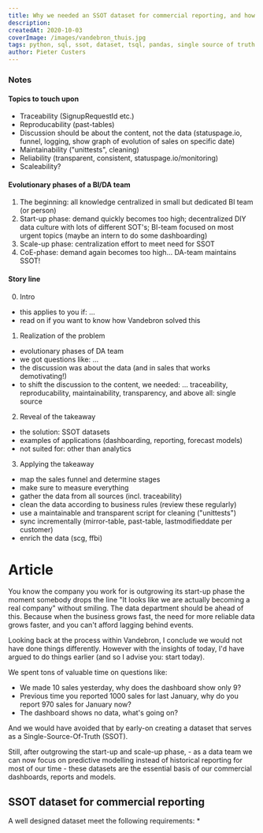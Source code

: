 ```yaml
---
title: Why we needed an SSOT dataset for commercial reporting, and how we built it with Python and SQL
description: 
createdAt: 2020-10-03
coverImage: /images/vandebron_thuis.jpg
tags: python, sql, ssot, dataset, tsql, pandas, single source of truth
author: Pieter Custers
---
```


### Notes

#### Topics to touch upon
* Traceability (SignupRequestId etc.)
* Reproducability (past-tables)
* Discussion should be about the content, not the data (statuspage.io, funnel, logging, show graph of evolution of sales on specific date)
* Maintainability ("unittests", cleaning)
* Reliability (transparent, consistent, statuspage.io/monitoring)
* Scaleability?

#### Evolutionary phases of a BI/DA team
1. The beginning: all knowledge centralized in small but dedicated BI team (or person)
2. Start-up phase: demand quickly becomes too high; decentralized DIY data culture with lots of different SOT's; BI-team focused on most urgent topics (maybe an intern to do some dashboarding)
3. Scale-up phase: centralization effort to meet need for SSOT
4. CoE-phase: demand again becomes too high... DA-team maintains SSOT!

#### Story line
0. Intro
- this applies to you if: ...
- read on if you want to know how Vandebron solved this

1. Realization of the problem
- evolutionary phases of DA team
- we got questions like: ...
- the discussion was about the data (and in sales that works demotivating!)
- to shift the discussion to the content, we needed: ... traceability, reproducability, maintainability, transparency, and above all: single source

2. Reveal of the takeaway
- the solution: SSOT datasets
- examples of applications (dashboarding, reporting, forecast models)
- not suited for: other than analytics

3. Applying the takeaway
- map the sales funnel and determine stages
- make sure to measure everything
- gather the data from all sources (incl. traceability)
- clean the data according to business rules (review these regularly)
- use a maintainable and transparent script for cleaning ("unittests")
- sync incrementally (mirror-table, past-table, lastmodifieddate per customer)
- enrich the data (scg, ffbi)

# Article

You know the company you work for is outgrowing its start-up phase the moment somebody drops the line "It looks like we are actually becoming a real company" without smiling. The data department should be ahead of this. Because when the business grows fast, the need for more reliable data grows faster, and you can't afford lagging behind events.

Looking back at the process within Vandebron, I conclude we would not have done things differently. However with the insights of today, I'd have argued to do things earlier (and so I advise you: start today).

We spent tons of valuable time on questions like: 
* We made 10 sales yesterday, why does the dashboard show only 9?
* Previous time you reported 1000 sales for last January, why do you report 970 sales for January now? 
* The dashboard shows no data, what's going on?

And we would have avoided that by early-on creating a dataset that serves as a Single-Source-Of-Truth (SSOT).

Still, after outgrowing the start-up and scale-up phase, - as a data team we can now focus on predictive modelling instead of historical reporting for most of our time - these datasets are the essential basis of our commercial dashboards, reports and models.

## SSOT dataset for commercial reporting

A well designed dataset meet the following requirements:
* 


